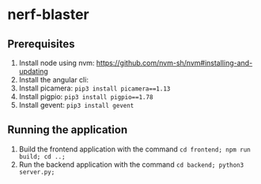 # nerf-blaster

## Prerequisites
1. Install node using nvm: https://github.com/nvm-sh/nvm#installing-and-updating
2. Install the angular cli: 
3. Install picamera: `pip3 install picamera==1.13`
4. Install pigpio: `pip3 install pigpio==1.78`
5. Install gevent: `pip3 install gevent`

## Running the application
1. Build the frontend application with the command `cd frontend; npm run build; cd ..;`
2. Run the backend application with the command `cd backend; python3 server.py;`

